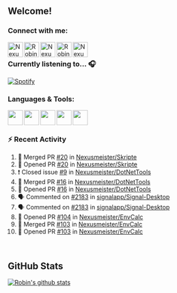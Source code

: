 
<!-- Allgemeine Notizen
	Die Icons sind unter diesen beiden Links zu finden:
	GitHub Repo: https://github.com/simple-icons/simple-icons
		> raw.githubusercontent ist erreichbar über Kontextmenü auf Bild und "Bild in neuem Tab öffnen"
	Simple Icons: https://cdn.jsdelivr.net/npm/simple-icons@3/icons/
 -->


## Welcome!

### Connect with me:
[<img align="left" alt="Nexusmeister | Twitter" width="35px" src="https://cdn.jsdelivr.net/npm/simple-icons@v3/icons/twitter.svg" />][twitter]
[<img align="left" alt="Robin Kaltenbach | Xing" width="35px" src="https://cdn.jsdelivr.net/npm/simple-icons@3.13.0/icons/xing.svg" />][xing]
[<img align="left" alt="Nexusmeister | Twitch" width="35px" src="https://simpleicons.org/icons/twitch.svg" />][twitch]
[<img align="left" alt="Robin Kaltenbach | Stack Overflow" width="35px" src="https://cdn.jsdelivr.net/npm/simple-icons@3.13.0/icons/stackoverflow.svg" />][stackOverflow]
[<img align="left" alt="Nexusmeister | Steam" width="35px" src="https://cdn.jsdelivr.net/npm/simple-icons@3.13.0/icons/steam.svg" />][steam]

<br />

### Currently listening to... 🎧

[![Spotify](https://spotify-now-playing.nexusmeister.vercel.app/api/spotify)](https://open.spotify.com/user/xkaltix?si=h_gYbj2sTlamJW9soY9fnQ)

### Languages & Tools:

<img width="35px" align="left" src="https://raw.githubusercontent.com/simple-icons/simple-icons/develop/icons/dot-net.svg" />
<img width="35px" align="left" src="https://raw.githubusercontent.com/simple-icons/simple-icons/develop/icons/csharp.svg" />
<img width="35px" align="left" src="https://raw.githubusercontent.com/simple-icons/simple-icons/develop/icons/visualstudio.svg" />
<img width="35px" align="left" src="https://raw.githubusercontent.com/simple-icons/simple-icons/develop/icons/microsoftsqlserver.svg" />
<img width="35px" align="left" src="https://github.com/simple-icons/simple-icons/blob/develop/icons/xamarin.svg" />

<br/>
<br/>

### :zap: Recent Activity
<!--START_SECTION:activity-->
1. 🎉 Merged PR [#20](https://github.com/Nexusmeister/Skripte/pull/20) in [Nexusmeister/Skripte](https://github.com/Nexusmeister/Skripte)
2. 💪 Opened PR [#20](https://github.com/Nexusmeister/Skripte/pull/20) in [Nexusmeister/Skripte](https://github.com/Nexusmeister/Skripte)
3. ❗️ Closed issue [#9](https://github.com/Nexusmeister/DotNetTools/issues/9) in [Nexusmeister/DotNetTools](https://github.com/Nexusmeister/DotNetTools)
4. 🎉 Merged PR [#16](https://github.com/Nexusmeister/DotNetTools/pull/16) in [Nexusmeister/DotNetTools](https://github.com/Nexusmeister/DotNetTools)
5. 💪 Opened PR [#16](https://github.com/Nexusmeister/DotNetTools/pull/16) in [Nexusmeister/DotNetTools](https://github.com/Nexusmeister/DotNetTools)
6. 🗣 Commented on [#2183](https://github.com/signalapp/Signal-Desktop/issues/2183) in [signalapp/Signal-Desktop](https://github.com/signalapp/Signal-Desktop)
7. 🗣 Commented on [#2183](https://github.com/signalapp/Signal-Desktop/issues/2183) in [signalapp/Signal-Desktop](https://github.com/signalapp/Signal-Desktop)
8. 💪 Opened PR [#104](https://github.com/Nexusmeister/EnvCalc/pull/104) in [Nexusmeister/EnvCalc](https://github.com/Nexusmeister/EnvCalc)
9. 🎉 Merged PR [#103](https://github.com/Nexusmeister/EnvCalc/pull/103) in [Nexusmeister/EnvCalc](https://github.com/Nexusmeister/EnvCalc)
10. 💪 Opened PR [#103](https://github.com/Nexusmeister/EnvCalc/pull/103) in [Nexusmeister/EnvCalc](https://github.com/Nexusmeister/EnvCalc)
<!--END_SECTION:activity-->
 
 <br/>

## GitHub Stats
[![Robin's github stats](https://github-readme-stats.vercel.app/api?username=nexusmeister&count_private=true&show_icons=true&theme=dark)](https://github.com/anuraghazra/github-readme-stats)

[twitter]: https://twitter.com/nexxusmeister
[xing]: https://www.xing.com/profile/Robin_Kaltenbach3
[twitch]: https://www.twitch.tv/nexusmeister
[stackOverflow]: https://stackoverflow.com/users/10840553/robin-kaltenbach
[steam]: https://steamcommunity.com/id/nexusmeister
